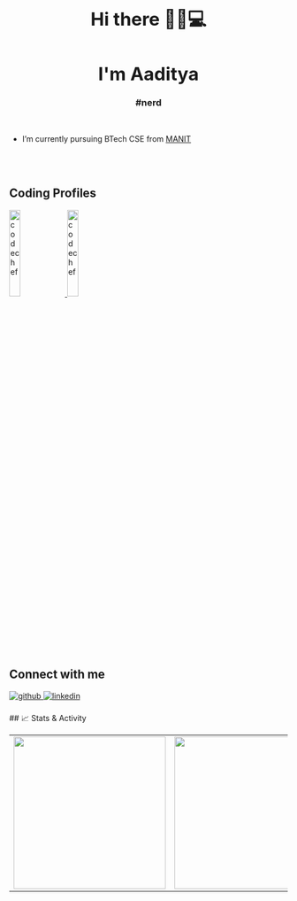 
  
### <div align="center"><h1> Hi there 👋👨💻</h1></div>  
### <div align="center"> <h1> I'm Aaditya </h1>#nerd</div>  
  <br/>

-  I’m currently pursuing BTech CSE from [MANIT](http://www.manit.ac.in/)  
  


<br/>  




</td></tr></table>
<br/>  
<h2>Coding Profiles </h2>   
<div align="left">
<a href="https://www.codechef.com/users/dark_phoenix16" target="_blank">
<img src=https://cdn.codechef.com/sites/all/themes/abessive/cc-logo.png width=20% alt=codechef  />
</a>
 
<a href="https://codeforces.com/profile/aadityapahariya1604" target="_blank">
<img src=https://codeforces.org/s/0/images/codeforces-sponsored-by-ton.png width=20% alt=codechef  />
</a>  
</div>  
<br/>
<h2>Connect with me</h2>  
<div align="left">
<a href="https://github.com/DarkPhoenix1604" target="_blank">
<img src=https://img.shields.io/badge/github-%2324292e.svg?&style=for-the-badge&logo=github&logoColor=white alt=github style="margin-bottom: 5px;" />
</a>
<a href="https://www.linkedin.com/in/aaditya-pahariya-4a419a257/" target="_blank">
<img src=https://img.shields.io/badge/linkedin-%231E77B5.svg?&style=for-the-badge&logo=linkedin&logoColor=white alt=linkedin style="margin-bottom: 5px;" />
</a>  
</div>  
 
<br/>
## 📈 Stats & Activity

<table>
  <tr>
    <td>
      <img src="https://leetcard.jacoblin.cool/aadityapahariya1604?theme=light&font=Baloo+Bhai&ext=activity" width="275" />
    </td>
    <td>
      <img src="https://codeforces-readme-stats.vercel.app/api/card?username=aadityapahariya1604" width="275" />
    </td>
    <td>
      <img src="https://github-readme-streak-stats.herokuapp.com/?user=DarkPhoenix1604&theme=default" width="275" />
    </td>
  </tr>
</table>
